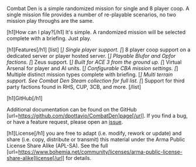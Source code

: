 Combat Den is a simple randomized mission for single and 8 player
coop.  A single mission file provides a number of re-playable
scenarios, no two mission play throughs are the same.

[h1]How can I play?[/h1]
It's simple.  A randomized mission will be selected complete with a
briefing.  Just play.

[h1]Features[/h1]
[list]
[*] Single player support.
[*] 8 player coop support on a dedicated server or player hosted server.
[*] Playable Blufor and Opfor factions.
[*] Zeus support.
[*] Built for ACE 3 from the ground up.
[*] Virtual Arsenal for player and AI units.
[*] Configurable CBA mission settings.
[*] Multiple distinct mission types complete with briefing.
[*] Multi terrain support.  See Combat Den Steam collection for full list.
[*] Support for third party factions found in RHS, CUP, 3CB, and more.
[/list]

[h1]GitHub[/h1]

Additional documentation can be found on the GitHub
[url=https://github.com/dpottavio/CombatDen]page[/url].  If you find a
bug, or have a feature request, please open an
[issue](https://github.com/dpottavio/CombatDen/issues).

[h1]License[/h1]
you are free to adapt (i.e. modify, rework or update) and share
(i.e. copy, distribute or transmit) this material under the Arma
Public License Share Alike (APL-SA).  See the full
[url=https://www.bohemia.net/community/licenses/arma-public-license-share-alike]license[/url]
for details.
